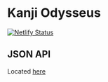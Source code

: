# Kanji Odysseus

[![Netlify Status](https://api.netlify.com/api/v1/badges/390f1848-ccda-4009-a091-56ed36941d2e/deploy-status)](https://app.netlify.com/sites/kanji-odysseus/deploys)

## JSON API

Located [here](https://paraio.com/v1/kanji/${kanji_id}?accessKey=app:kanji-odysseus)